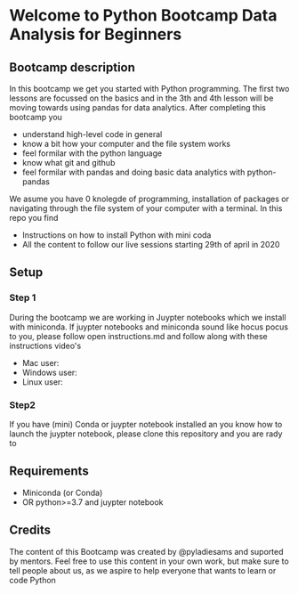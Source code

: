 # Welcome to Python Bootcamp Data Analysis for Beginners
 
## Bootcamp description
In this bootcamp we get you started with Python programming. The first two lessons are focussed on the basics and in the 3th and 4th lesson will be moving towards using pandas for data analytics. After completing this bootcamp you
* understand high-level code in general
* know a bit how your computer and the file system works
* feel formilar with the python language
* know what git and github
* feel formilar with pandas and doing basic data analytics with python-pandas

We asume you have 0 knolegde of programming, installation of packages or navigating through the file system of your computer with a terminal. In this repo you find 
* Instructions on how to install Python with mini coda
* All the content to follow our live sessions starting 29th of april in 2020

## Setup
### Step 1
During the bootcamp we are working in Juypter notebooks which we install with miniconda. If juypter notebooks and miniconda sound like hocus pocus to you, please follow open instructions.md and follow along with these instructions video's

* Mac user:
* Windows user:
* Linux user:  

### Step2
If you have (mini) Conda or juypter notebook installed an you know how to launch the juypter notebook, please clone this repository and you are rady to 

## Requirements
* Miniconda (or Conda)
* OR python>=3.7 and juypter notebook

## Credits
The content of this Bootcamp was created by @pyladiesams and suported by mentors. Feel free to use this content in your own work, but make sure to tell people about us, as we aspire to help everyone that wants to learn or code Python 
